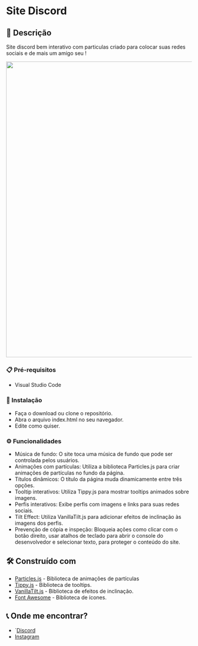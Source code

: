 # Site Discord

## 🚀 Descrição

Site discord bem interativo com particulas criado para colocar suas redes sociais e de mais um amigo seu ! 

 <img src="https://i.ibb.co/F8m9WTz/Capture.jpg" width="800" /> 


### 📋 Pré-requisitos

* Visual Studio Code


### 🔧 Instalação

* Faça o download ou clone o repositório.
* Abra o arquivo index.html no seu navegador.
* Edite como quiser.

### ⚙️ Funcionalidades

* Música de fundo: O site toca uma música de fundo que pode ser controlada pelos usuários.
* Animações com partículas: Utiliza a biblioteca Particles.js para criar animações de partículas no fundo da página.
* Títulos dinâmicos: O título da página muda dinamicamente entre três opções.
* Tooltip interativos: Utiliza Tippy.js para mostrar tooltips animados sobre imagens.
* Perfis interativos: Exibe perfis com imagens e links para suas redes sociais.
* Tilt Effect: Utiliza VanillaTilt.js para adicionar efeitos de inclinação às imagens dos perfis.
* Prevenção de cópia e inspeção: Bloqueia ações como clicar com o botão direito, usar atalhos de teclado para abrir o console do desenvolvedor e selecionar texto, para proteger o conteúdo do site.


## 🛠️ Construído com


* [Particles.js](https://github.com/VincentGarreau/particles.js) - Biblioteca de animações de partículas
* [Tippy.js](https://github.com/atomiks/tippyjs) - Biblioteca de tooltips.
* [VanillaTilt.js](https://micku7zu.github.io/vanilla-tilt.js/) - Biblioteca de efeitos de inclinação.
* [Font Awesome](https://github.com/FortAwesome/Font-Awesome) - Biblioteca de ícones.

## 📞 Onde me encontrar?

* `[Discord](https://discord.com/users/497843222245146651)
*  [Instagram](https://instagram.com/a1mleg)